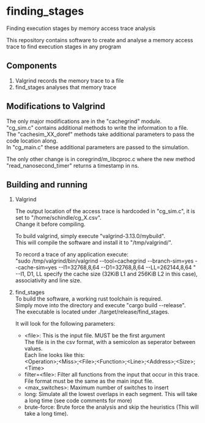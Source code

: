 # finding_stages
Finding execution stages by memory access trace analysis

This repository contains software to create and analyse a memory access trace to find execution stages in any program

## Components
1. Valgrind records the memory trace to a file
2. find_stages analyses that memory trace

## Modifications to Valgrind
The only major modifications are in the "cachegrind" module.  
"cg_sim.c" contains additional methods to write the information to a file.  
The "cachesim_XX_doref" methods take additional parameters to pass the code location along.  
In "cg_main.c" these additional parameters are passed to the simulation.

The only other change is in coregrind/m_libcproc.c where the new method "read_nanosecond_timer" returns a timestamp in ns.

## Building and running
1. Valgrind

   The output location of the access trace is hardcoded in "cg_sim.c", it is set to "/home/schindle/cg_X.csv".  
   Change it before compiling.

   To build valgrind, simply execute "valgrind-3.13.0/mybuild".  
   This will compile the software and install it to "/tmp/valgrind/".

   To record a trace of any application execute:  
   "sudo /tmp/valgrind/bin/valgrind --tool=cachegrind --branch-sim=yes --cache-sim=yes --I1=32768,8,64 --D1=32768,8,64 --LL=262144,8,64 <APPLICATION>"  
   --I1, D1, LL specify the cache size (32KiB L1 and 256KiB L2 in this case), associativity and line size.

2. find_stages  
   To build the software, a working rust toolchain is required.  
   Simply move into the directory and execute "cargo build --release".  
   The executable is located under ./target/release/find_stages.

   It will look for the following parameters:
   - &lt;file>: This is the input file. MUST be the first argument  
     The file is in the csv format, with a semicolon as seperator between values.  
     Each line looks like this:  
     &lt;Operation>;&lt;Miss>;&lt;File>;&lt;Function>;&lt;Line>;&lt;Address>;&lt;Size>;&lt;Time>
   - filter=&lt;file>: Filter all functions from the input that occur in this trace. File format must be the same as the main input file.
   - &lt;max_switches>: Maximum number of switches to insert
   - long: Simulate all the lowest overlaps in each segment. This will take a long time (see code comments for more)
   - brute-force: Brute force the analysis and skip the heuristics (This will take a long time).
